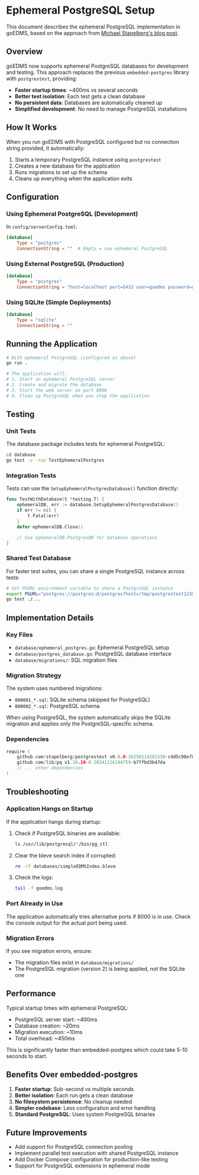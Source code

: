 # Ephemeral PostgreSQL Setup

This document describes the ephemeral PostgreSQL implementation in goEDMS, based on the approach from [Michael Stapelberg's blog post](https://michael.stapelberg.ch/posts/2024-11-19-testing-with-go-and-postgresql-ephemeral-dbs/).

## Overview

goEDMS now supports ephemeral PostgreSQL databases for development and testing. This approach replaces the previous `embedded-postgres` library with `postgrestest`, providing:

- **Faster startup times**: ~400ms vs several seconds
- **Better test isolation**: Each test gets a clean database
- **No persistent data**: Databases are automatically cleaned up
- **Simplified development**: No need to manage PostgreSQL installations

## How It Works

When you run goEDMS with PostgreSQL configured but no connection string provided, it automatically:

1. Starts a temporary PostgreSQL instance using `postgrestest`
2. Creates a new database for the application
3. Runs migrations to set up the schema
4. Cleans up everything when the application exits

## Configuration

### Using Ephemeral PostgreSQL (Development)

In `config/serverConfig.toml`:

```toml
[database]
    Type = "postgres"
    ConnectionString = ""  # Empty = use ephemeral PostgreSQL
```

### Using External PostgreSQL (Production)

```toml
[database]
    Type = "postgres"
    ConnectionString = "host=localhost port=5432 user=goedms password=goedms dbname=goedms sslmode=disable"
```

### Using SQLite (Simple Deployments)

```toml
[database]
    Type = "sqlite"
    ConnectionString = ""
```

## Running the Application

```bash
# With ephemeral PostgreSQL (configured as above)
go run .

# The application will:
# 1. Start an ephemeral PostgreSQL server
# 2. Create and migrate the database
# 3. Start the web server on port 8000
# 4. Clean up PostgreSQL when you stop the application
```

## Testing

### Unit Tests

The database package includes tests for ephemeral PostgreSQL:

```bash
cd database
go test -v -run TestEphemeralPostgres
```

### Integration Tests

Tests can use the `SetupEphemeralPostgresDatabase()` function directly:

```go
func TestWithDatabase(t *testing.T) {
    ephemeralDB, err := database.SetupEphemeralPostgresDatabase()
    if err != nil {
        t.Fatal(err)
    }
    defer ephemeralDB.Close()

    // Use ephemeralDB.PostgresDB for database operations
}
```

### Shared Test Database

For faster test suites, you can share a single PostgreSQL instance across tests:

```bash
# Set PGURL environment variable to share a PostgreSQL instance
export PGURL="postgres://postgres:@/postgres?host=/tmp/postgrestest123&sslmode=disable"
go test ./...
```

## Implementation Details

### Key Files

- `database/ephemeral_postgres.go`: Ephemeral PostgreSQL setup
- `database/postgres_database.go`: PostgreSQL database interface
- `database/migrations/`: SQL migration files

### Migration Strategy

The system uses numbered migrations:
- `000001_*.sql`: SQLite schema (skipped for PostgreSQL)
- `000002_*.sql`: PostgreSQL schema

When using PostgreSQL, the system automatically skips the SQLite migration and applies only the PostgreSQL-specific schema.

### Dependencies

```go
require (
    github.com/stapelberg/postgrestest v0.0.0-20250114201530-c4d5c90e782b
    github.com/lib/pq v1.10.10-0.20241116184759-b7ffbd3b47da
    // ... other dependencies
)
```

## Troubleshooting

### Application Hangs on Startup

If the application hangs during startup:

1. Check if PostgreSQL binaries are available:
   ```bash
   ls /usr/lib/postgresql/*/bin/pg_ctl
   ```

2. Clear the bleve search index if corrupted:
   ```bash
   rm -rf databases/simpleEDMSIndex.bleve
   ```

3. Check the logs:
   ```bash
   tail -f goedms.log
   ```

### Port Already in Use

The application automatically tries alternative ports if 8000 is in use. Check the console output for the actual port being used.

### Migration Errors

If you see migration errors, ensure:
- The migration files exist in `database/migrations/`
- The PostgreSQL migration (version 2) is being applied, not the SQLite one

## Performance

Typical startup times with ephemeral PostgreSQL:
- PostgreSQL server start: ~400ms
- Database creation: ~20ms
- Migration execution: ~10ms
- Total overhead: ~450ms

This is significantly faster than embedded-postgres which could take 5-10 seconds to start.

## Benefits Over embedded-postgres

1. **Faster startup**: Sub-second vs multiple seconds
2. **Better isolation**: Each run gets a clean database
3. **No filesystem persistence**: No cleanup needed
4. **Simpler codebase**: Less configuration and error handling
5. **Standard PostgreSQL**: Uses system PostgreSQL binaries

## Future Improvements

- Add support for PostgreSQL connection pooling
- Implement parallel test execution with shared PostgreSQL instance
- Add Docker Compose configuration for production-like testing
- Support for PostgreSQL extensions in ephemeral mode
